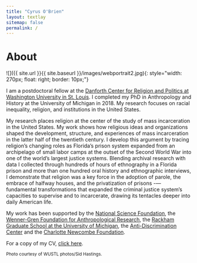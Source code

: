 ```yaml
---
title: "Cyrus O'Brien"
layout: textlay
sitemap: false
permalink: /
---
```



# About
![]({{ site.url }}{{ site.baseurl }}/images/webportrait2.jpg){: style="width: 270px; float: right; border: 10px;"}

I am a postdoctoral fellow at the [Danforth Center for Religion and Politics at Washington University in St. Louis](http://rap.wustl.edu/bio/cyrus-obrien/). I completed my PhD in Anthropology and History at the University of Michigan in 2018. My research focuses on racial inequality, religion, and institutions in the United States.

My research places religion at the center of the study of mass incarceration in the United States. My work shows how religious ideas and organizations  shaped the development, structure, and experiences of mass incarceration in the latter half of the twentieth century. I develop this argument by tracing religion’s changing roles as Florida’s prison system expanded from an archipelago of small labor camps at the outset of the Second World War into one of the world’s largest justice systems. Blending archival research with data I collected through hundreds of hours of ethnography in a Florida prison and more than one hundred oral history and ethnographic interviews, I demonstrate that religion was a key force in the adoption of parole, the embrace of halfway houses, and the privatization of prisons -— fundamental transformations that expanded the criminal justice system’s capacities to supervise and to incarcerate, drawing its tentacles deeper into daily American life.

My work has been supported by the [National Science Foundation](https://www.nsfgrfp.org), the [Wenner-Gren Foundation for Anthropological Research](http://www.wennergren.org/grantees/obrien-cyrus-james), the [Rackham Graduate School at the University of Michigan](https://www.rackham.umich.edu/blog/announcing-2016-2017-rackham-predoctoral-fellowship-winners), the [Anti-Discrimination Center](http://www.antibiaslaw.com/) and the [Charlotte Newcombe Foundation](http://woodrow.org/news/2017-newcombe-fellows-named/).

For a copy of my CV, [click here](https://drive.google.com/file/d/0BztWFCdHIreXbFpfbzJuVjhvWTA/view).

<small>Photo courtesy of WUSTL photos/Sid Hastings.</small>
